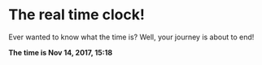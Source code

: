 # The real time clock!

Ever wanted to know what the time is? Well, your journey is about to end!

**The time is Nov 14, 2017, 15:18**